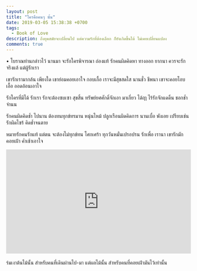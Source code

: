 ```yaml
---
layout: post
title: "ใครคือคนๆ นั้น"
date: 2019-03-05 15:38:38 +0700
tags:
  - Book of Love
description: ถึงยุคสมัยจะเปลี่ยนไป แต่ความรักที่ต้องเลือก ก็ยังเกิดขึ้นได้ ไม่เคยเปลี่ยนแปลง
comments: true
---
```

• โบราณท่านกล่าวไว้ นานมา
จะรักใครพิจารณา ถ่องแท้
รักคนผิดคิดหา ทางออก ยากนา
ควรจะรักจริงแล้ แต่ผู้รักเรา

เขารักเรามากล้น เพียงใด
เขาย่อมคอยเอาใจ กอบเกื้อ
เราจะมีสุขสดใส นานชั่ว ชีพนา
เขาจะคอยโอบเอื้อ ออดอ้อนเอาใจ

รักใครที่มิได้ รักเรา
รักจะต้องซบเซา สุขสิ้น
ทรัพย์ยศศักดิ์จักเอา มาเกี่ยว ได้ฤา
ไร้รักจักแดดิ้น ชอกช้ำจำนน

รักคนผิดคิดช้ำ ไปนาน
ต้องทนทุกข์ทรมาน หนุ่นไหม้
ปลูกเรือนผิดคิดการ นานเบื่อ พังเอย
เปรียบเช่นรักผิดไซร้ คิดช้ำจนตาย

หมายรักคนรักแท้ แต่ตน
จะต้องไม่ทุกข์ทน โศกเศร้า
ทุกวันหมั่นเปรอปรน รักเพื่อ เรานา
เขารักมักคอยเฝ้า ค่ำเช้าเอาใจ

<div style="position:relative;width:100%;height:0;padding-bottom:56.25%;">
<iframe style="width:100%;height:100%;position:absolute;top:0;left:0;" src="https://www.youtube.com/embed/xW8z8NrI3tE" frameborder="0" allow="autoplay; encrypted-media" allowfullscreen>
</iframe>
</div>
<br />ร่มเงาต้นไม้นั้น สำหรับคนที่เดินผ่านไป-มา<i class="fa fa-heart" style="color:#C38FD6"></i> แต่ผลไม้นั้น สำหรับคนที่คอยเฝ้ามันไว้เท่านั้น
